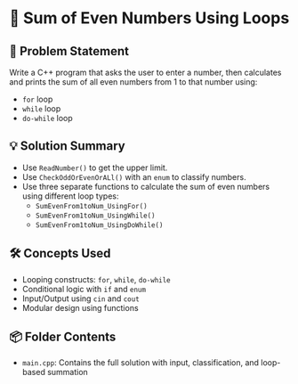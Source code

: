 # 🔢 Sum of Even Numbers Using Loops

## 🧩 Problem Statement
Write a C++ program that asks the user to enter a number, then calculates and prints the sum of all even numbers from 1 to that number using:
- `for` loop
- `while` loop
- `do-while` loop

## 💡 Solution Summary
- Use `ReadNumber()` to get the upper limit.
- Use `CheckOddOrEvenOrALl()` with an `enum` to classify numbers.
- Use three separate functions to calculate the sum of even numbers using different loop types:
  - `SumEvenFrom1toNum_UsingFor()`
  - `SumEvenFrom1toNum_UsingWhile()`
  - `SumEvenFrom1toNum_UsingDoWhile()`

## 🛠️ Concepts Used
- Looping constructs: `for`, `while`, `do-while`
- Conditional logic with `if` and `enum`
- Input/Output using `cin` and `cout`
- Modular design using functions

## 📦 Folder Contents
- `main.cpp`: Contains the full solution with input, classification, and loop-based summation
